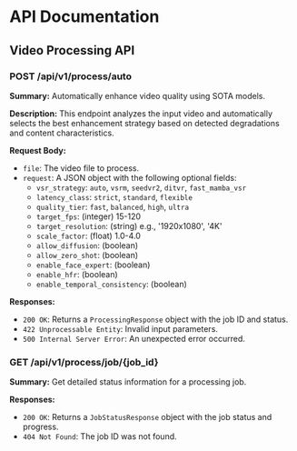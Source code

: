 # API Documentation

## Video Processing API

### POST /api/v1/process/auto

**Summary:** Automatically enhance video quality using SOTA models.

**Description:** This endpoint analyzes the input video and automatically selects the best enhancement strategy based on detected degradations and content characteristics.

**Request Body:**

-   `file`: The video file to process.
-   `request`: A JSON object with the following optional fields:
    -   `vsr_strategy`: `auto`, `vsrm`, `seedvr2`, `ditvr`, `fast_mamba_vsr`
    -   `latency_class`: `strict`, `standard`, `flexible`
    -   `quality_tier`: `fast`, `balanced`, `high`, `ultra`
    -   `target_fps`: (integer) 15-120
    -   `target_resolution`: (string) e.g., '1920x1080', '4K'
    -   `scale_factor`: (float) 1.0-4.0
    -   `allow_diffusion`: (boolean)
    -   `allow_zero_shot`: (boolean)
    -   `enable_face_expert`: (boolean)
    -   `enable_hfr`: (boolean)
    -   `enable_temporal_consistency`: (boolean)

**Responses:**

-   `200 OK`: Returns a `ProcessingResponse` object with the job ID and status.
-   `422 Unprocessable Entity`: Invalid input parameters.
-   `500 Internal Server Error`: An unexpected error occurred.

### GET /api/v1/process/job/{job_id}

**Summary:** Get detailed status information for a processing job.

**Responses:**

-   `200 OK`: Returns a `JobStatusResponse` object with the job status and progress.
-   `404 Not Found`: The job ID was not found.
